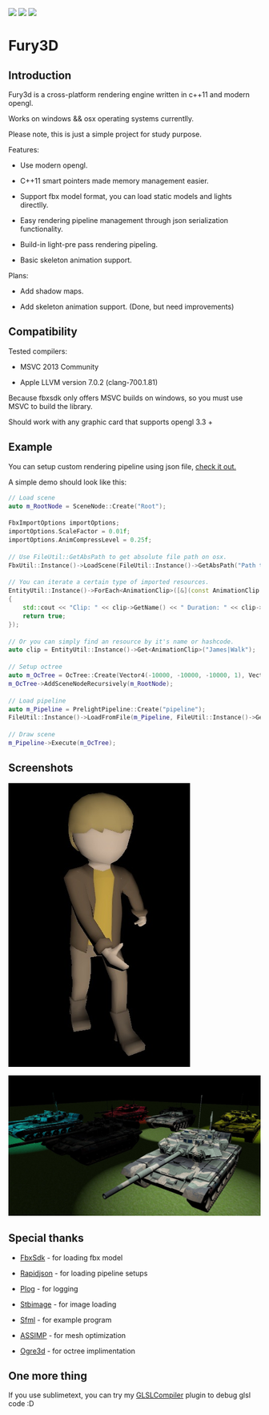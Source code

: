 ![](https://img.shields.io/badge/dev-v0.1.3-green.svg) ![](https://img.shields.io/badge/build-passing-green.svg) ![](https://img.shields.io/badge/license-MIT-blue.svg)

# Fury3D

## Introduction

Fury3d is a cross-platform rendering engine written in c++11 and modern opengl.

Works on windows && osx operating systems currentlly.

Please note, this is just a simple project for study purpose.

Features: 

* Use modern opengl.

* C++11 smart pointers made memory management easier.

* Support fbx model format, you can load static models and lights directlly.

* Easy rendering pipeline management through json serialization functionality.

* Build-in light-pre pass rendering pipeling.

* Basic skeleton animation support.

Plans:

* Add shadow maps.

* Add skeleton animation support. (Done, but need improvements)

## Compatibility

Tested compilers: 

* MSVC 2013 Community

* Apple LLVM version 7.0.2 (clang-700.1.81)

Because fbxsdk only offers MSVC builds on windows, so you must use MSVC to build the library.

Should work with any graphic card that supports opengl 3.3 +

## Example

You can setup custom rendering pipeline using json file, [check it out.](https://github.com/sindney/fury3d/blob/master/examples/bin/Resource/Pipeline/DefferedLighting.json)

A simple demo should look like this: 

~~~~~~~~~~cpp
// Load scene
auto m_RootNode = SceneNode::Create("Root");

FbxImportOptions importOptions;
importOptions.ScaleFactor = 0.01f;
importOptions.AnimCompressLevel = 0.25f;

// Use FileUtil::GetAbsPath to get absolute file path on osx.
FbxUtil::Instance()->LoadScene(FileUtil::Instance()->GetAbsPath("Path to fbx"), m_RootNode, importOptions);

// You can iterate a certain type of imported resources.
EntityUtil::Instance()->ForEach<AnimationClip>([&](const AnimationClip::Ptr &clip) -> bool
{
	std::cout << "Clip: " << clip->GetName() << " Duration: " << clip->GetDuration() << std::endl;
	return true;
});

// Or you can simply find an resource by it's name or hashcode.
auto clip = EntityUtil::Instance()->Get<AnimationClip>("James|Walk");

// Setup octree
auto m_OcTree = OcTree::Create(Vector4(-10000, -10000, -10000, 1), Vector4(10000, 10000, 10000, 1), 2);
m_OcTree->AddSceneNodeRecursively(m_RootNode);

// Load pipeline
auto m_Pipeline = PrelightPipeline::Create("pipeline");
FileUtil::Instance()->LoadFromFile(m_Pipeline, FileUtil::Instance()->GetAbsPath("Path To Pipeline.json"));

// Draw scene
m_Pipeline->Execute(m_OcTree);
~~~~~~~~~~

## Screenshots

![Skeleton Animation](screenshots/skinAnim.jpg)

![Dynamic Lighting](screenshots/dynamicLighting.jpg)

## Special thanks

* [FbxSdk](http://www.autodesk.com/products/fbx/overview) - for loading fbx model

* [Rapidjson](https://github.com/miloyip/rapidjson) - for loading pipeline setups

* [Plog](https://github.com/SergiusTheBest/plog) - for logging

* [Stbimage](https://github.com/nothings/stb) - for image loading

* [Sfml](http://www.sfml-dev.org) - for example program

* [ASSIMP](https://github.com/assimp/assimp) - for mesh optimization

* [Ogre3d](http://www.ogre3d.org) - for octree implimentation

## One more thing

If you use sublimetext, you can try my [GLSLCompiler](https://github.com/sindney/GLSLCompiler) plugin to debug glsl code :D
